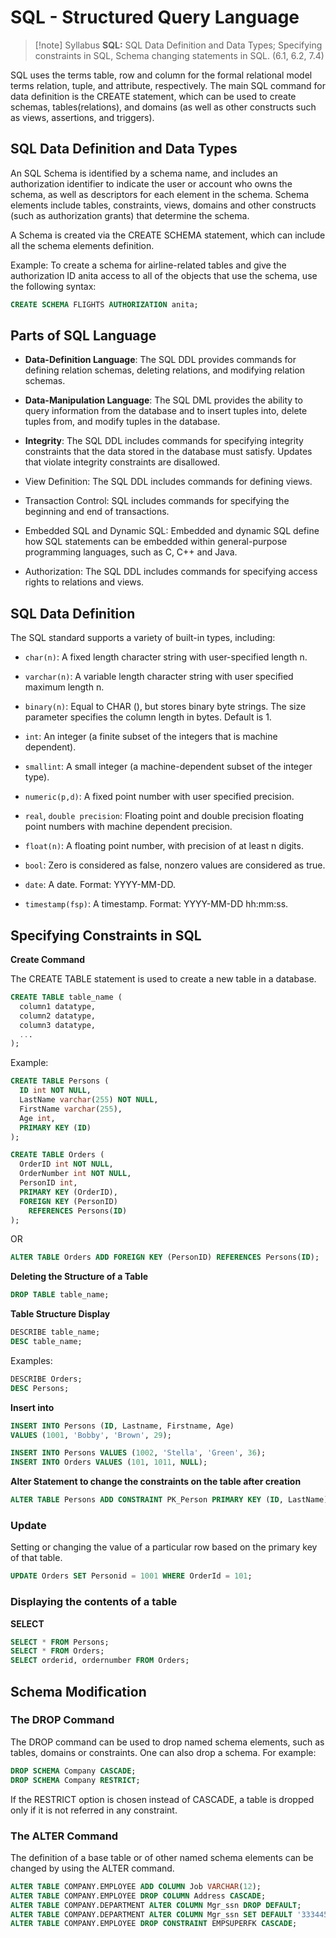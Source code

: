
# SQL - Structured Query Language


>[!note] Syllabus
>**SQL:** SQL Data Definition and Data Types; Specifying constraints in SQL, Schema changing statements in SQL. (6.1, 6.2, 7.4)

SQL uses the terms table, row and column for the formal relational model terms relation, tuple, and attribute, respectively. The main SQL command for data definition is the CREATE statement, which can be used to create schemas, tables(relations), and domains (as well as other constructs such as views, assertions, and triggers).

## SQL Data Definition and Data Types

An SQL Schema is identified by a schema name, and includes an authorization identifier to indicate the user or account who owns the schema, as well as descriptors for each element in the schema. Schema elements include tables, constraints, views, domains and other constructs (such as authorization grants) that determine the schema.

A Schema is created via the CREATE SCHEMA statement, which can include all the schema elements definition.

Example: To create a schema for airline-related tables and give the authorization ID anita access to all of the objects that use the schema, use the following syntax:

```sql
CREATE SCHEMA FLIGHTS AUTHORIZATION anita;
````

## Parts of SQL Language

- **Data-Definition Language**: The SQL DDL provides commands for defining relation schemas, deleting relations, and modifying relation schemas.
    
- **Data-Manipulation Language**: The SQL DML provides the ability to query information from the database and to insert tuples into, delete tuples from, and modify tuples in the database.
    
- **Integrity**: The SQL DDL includes commands for specifying integrity constraints that the data stored in the database must satisfy. Updates that violate integrity constraints are disallowed.
    
- View Definition: The SQL DDL includes commands for defining views.
    
- Transaction Control: SQL includes commands for specifying the beginning and end of transactions.
    
- Embedded SQL and Dynamic SQL: Embedded and dynamic SQL define how SQL statements can be embedded within general-purpose programming languages, such as C, C++ and Java.
    
- Authorization: The SQL DDL includes commands for specifying access rights to relations and views.
    

## SQL Data Definition

The SQL standard supports a variety of built-in types, including:

- `char(n)`: A fixed length character string with user-specified length n.
    
- `varchar(n)`: A variable length character string with user specified maximum length n.
    
- `binary(n)`: Equal to CHAR (), but stores binary byte strings. The size parameter specifies the column length in bytes. Default is 1.
    
- `int`: An integer (a finite subset of the integers that is machine dependent).
    
- `smallint`: A small integer (a machine-dependent subset of the integer type).
    
- `numeric(p,d)`: A fixed point number with user specified precision.
    
- `real`, `double precision`: Floating point and double precision floating point numbers with machine dependent precision.
    
- `float(n)`: A floating point number, with precision of at least n digits.
    
- `bool`: Zero is considered as false, nonzero values are considered as true.
    
- `date`: A date. Format: YYYY-MM-DD.
    
- `timestamp(fsp)`: A timestamp. Format: YYYY-MM-DD hh:mm:ss.
    

## Specifying Constraints in SQL

**Create Command**

The CREATE TABLE statement is used to create a new table in a database.

```sql
CREATE TABLE table_name (
  column1 datatype,
  column2 datatype,
  column3 datatype,
  ...
);
```

Example:

```sql
CREATE TABLE Persons (
  ID int NOT NULL,
  LastName varchar(255) NOT NULL,
  FirstName varchar(255),
  Age int,
  PRIMARY KEY (ID)
);

CREATE TABLE Orders (
  OrderID int NOT NULL,
  OrderNumber int NOT NULL,
  PersonID int,
  PRIMARY KEY (OrderID),
  FOREIGN KEY (PersonID)
    REFERENCES Persons(ID)
);
```

OR

```sql
ALTER TABLE Orders ADD FOREIGN KEY (PersonID) REFERENCES Persons(ID);
```

**Deleting the Structure of a Table**

```sql
DROP TABLE table_name;
```

**Table Structure Display**

```sql
DESCRIBE table_name;
DESC table_name;
```

Examples:

```sql
DESCRIBE Orders;
DESC Persons;
```

**Insert into**

```sql
INSERT INTO Persons (ID, Lastname, Firstname, Age)
VALUES (1001, 'Bobby', 'Brown', 29);

INSERT INTO Persons VALUES (1002, 'Stella', 'Green', 36);
INSERT INTO Orders VALUES (101, 1011, NULL);
```

**Alter Statement to change the constraints on the table after creation**

```sql
ALTER TABLE Persons ADD CONSTRAINT PK_Person PRIMARY KEY (ID, LastName);
```

### Update

Setting or changing the value of a particular row based on the primary key of that table.

```sql
UPDATE Orders SET Personid = 1001 WHERE OrderId = 101;
```

### Displaying the contents of a table

**SELECT**

```sql
SELECT * FROM Persons;
SELECT * FROM Orders;
SELECT orderid, ordernumber FROM Orders;
```

## Schema Modification

### The DROP Command

The DROP command can be used to drop named schema elements, such as tables, domains or constraints. One can also drop a schema. For example:

```sql
DROP SCHEMA Company CASCADE;
DROP SCHEMA Company RESTRICT;
```

If the RESTRICT option is chosen instead of CASCADE, a table is dropped only if it is not referred in any constraint.

### The ALTER Command

The definition of a base table or of other named schema elements can be changed by using the ALTER command.

```sql
ALTER TABLE COMPANY.EMPLOYEE ADD COLUMN Job VARCHAR(12);
ALTER TABLE COMPANY.EMPLOYEE DROP COLUMN Address CASCADE;
ALTER TABLE COMPANY.DEPARTMENT ALTER COLUMN Mgr_ssn DROP DEFAULT;
ALTER TABLE COMPANY.DEPARTMENT ALTER COLUMN Mgr_ssn SET DEFAULT '333445555';
ALTER TABLE COMPANY.EMPLOYEE DROP CONSTRAINT EMPSUPERFK CASCADE;
```


